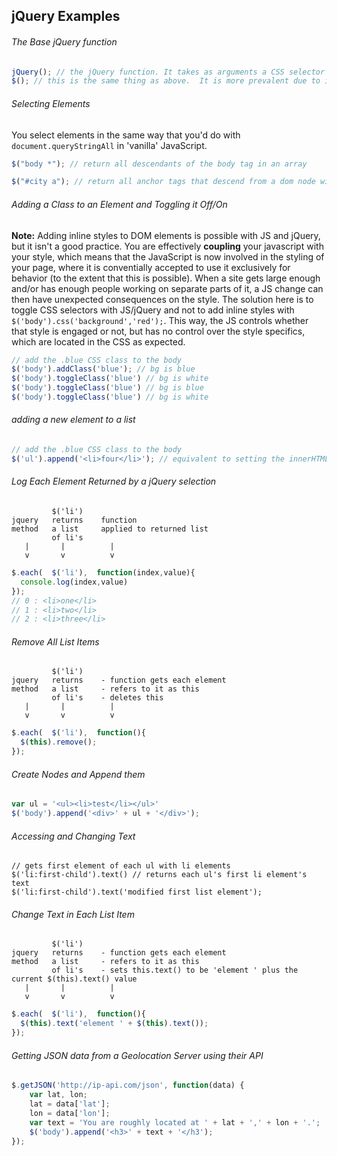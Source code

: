 ## jQuery Examples



###### The Base jQuery function
````javascript
jQuery(); // the jQuery function. It takes as arguments a CSS selector string.
$(); // this is the same thing as above.  It is more prevalent due to it's brief, distinct syntax.
````

###### Selecting Elements

You select elements in the same way that you'd do with ````document.queryStringAll```` in 'vanilla' JavaScript.
````javascript
$("body *"); // return all descendants of the body tag in an array

$("#city a"); // return all anchor tags that descend from a dom node with the id 'city'
````


###### Adding a Class to an Element and Toggling it Off/On

**Note:** Adding inline styles to DOM elements is possible with JS and jQuery, but it isn't a good practice.  You are effectively **coupling** your javascript with your style, which means that the JavaScript is now involved in the styling of your page, where it is conventially accepted to use it exclusively for behavior (to the extent that this is possible). When a site gets large enough and/or has enough people working on separate parts of it, a JS change can then have unexpected consequences on the style.  The solution here is to toggle CSS selectors with JS/jQuery and not to add inline styles with ````$('body').css('background','red');````.  This way, the JS controls whether that style is engaged or not, but has no control over the style specifics, which are located in the CSS as expected.

````javascript
// add the .blue CSS class to the body
$('body').addClass('blue'); // bg is blue
$('body').toggleClass('blue') // bg is white
$('body').toggleClass('blue') // bg is blue
$('body').toggleClass('blue') // bg is white

````
###### adding a new element to a list 
````javascript
// add the .blue CSS class to the body
$('ul').append('<li>four</li>'); // equivalent to setting the innerHTML to '<li>four</li>'

````

###### Log Each Element Returned by a jQuery selection
````
         $('li')
jquery   returns    function
method   a list     applied to returned list
         of li's
   |       |          | 
   v       v          v
````
````javascript
$.each(  $('li'),  function(index,value){
  console.log(index,value)
});
// 0 : <li>one</li>
// 1 : <li>two</li>
// 2 : <li>three</li>
````

###### Remove All List Items
````
         $('li')
jquery   returns    - function gets each element
method   a list     - refers to it as this
         of li's    - deletes this
   |       |          | 
   v       v          v
````
```javascript
$.each(  $('li'),  function(){
  $(this).remove();
});
````

###### Create Nodes and Append them
````javascript
var ul = '<ul><li>test</li></ul>'
$('body').append('<div>' + ul + '</div>');
````

###### Accessing and Changing Text 
````
// gets first element of each ul with li elements
$('li:first-child').text() // returns each ul's first li element's text
$('li:first-child').text('modified first list element');
````

###### Change Text in Each List Item
````
         $('li')
jquery   returns    - function gets each element
method   a list     - refers to it as this
         of li's    - sets this.text() to be 'element ' plus the current $(this).text() value 
   |       |          | 
   v       v          v
````

```javascript
$.each(  $('li'),  function(){
  $(this).text('element ' + $(this).text());
});
````

###### Getting JSON data from a Geolocation Server using their API

````javascript
$.getJSON('http://ip-api.com/json', function(data) {
    var lat, lon;
    lat = data['lat'];
    lon = data['lon'];
    var text = 'You are roughly located at ' + lat + ',' + lon + '.';
    $('body').append('<h3>' + text + '</h3');
});
````
